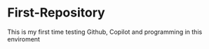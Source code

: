 # First-Repository
This is my first time testing Github, Copilot and programming in this enviroment
